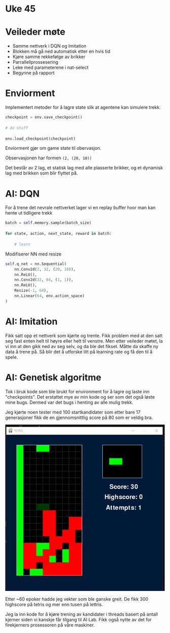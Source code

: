 # Uke 45

# Veileder møte

* Samme nettverk i DQN og Imitation
* Blokken må gå ned automatisk etter en hvis tid
* Kjøre samme rekkefølge av brikker
* Parrallellprossesering
* Leke med parameterene i nat-select
* Begynne på rapport

# Enviorment

Implementert metoder for å lagre state slik at agentene kan simulere trekk.

```py
checkpoint = env.save_checkpoint()

# do stuff

env.load_checkpoint(checkpoint)

```

Enviorment gjør om game state til obervasjon.

Observasjonen har formen `(2, (20, 10))`

Det består av 2 lag, et statisk lag med alle plasserte brikker, og et dynamisk lag med brikken som blir flyttet på.

# AI: DQN

For å trene det nevrale nettverket lager vi en replay buffer hvor man kan hente ut tidligere trekk

```py
batch = self.memory.sample(batch_size)

for state, action, next_state, reward in batch:
    
    # learn
```

Modifiserer NN med resize

```py
self.q_net = nn.Sequential(
    nn.Conv2d(2, 32, (20, 10)),
    nn.ReLU(),
    nn.Conv2d(32, 64, (1, 1)),
    nn.ReLU(),
    Resize(-1, 64),
    nn.Linear(64, env.action_space)
)
```

# AI: Imitation

Fikk satt opp et nettverk som kjørte og trente. Fikk problem med at den satt seg fast enten helt til høyre eller helt til venstre. Men etter veileder møtet, la vi inn at den gikk ned av seg selv, og da ble det fikset. Måtte da skaffe ny data å trene på. Så blir det å utforske litt på learning rate og få den til å spele.

# AI: Genetisk algoritme

Tok i bruk kode som ble brukt for environment for å lagre og laste inn "checkpoints".
Det erstattet mye av min kode og ser som det også løste mine bugs. Dermed var det bugs i henting av alle mulig trekk.

Jeg kjørte noen tester med 100 startkandidater som etter bare 17 generasjoner fikk de en gjennomsnittlig score på 80 som er veldig bra.

![log](./imgs/letris.gif)

Etter ~60 epoker hadde jeg vekter som ble ganske greit. De fikk 300 highscore på tetris og mer enn tusen på lettris.

Jeg la inn kode for å kjøre trening av kandidater i threads basert på antall kjerner siden vi kanskje får tilgang til AI Lab.
Fikk også nytte av det for firekjerners prosessoren på våre maskiner. 
